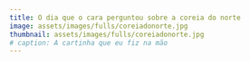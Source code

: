 ```yaml
---
title: O dia que o cara perguntou sobre a coreia do norte
image: assets/images/fulls/coreiadonorte.jpg
thumbnail: assets/images/fulls/coreiadonorte.jpg
# caption: A cartinha que eu fiz na mão 
---
```

